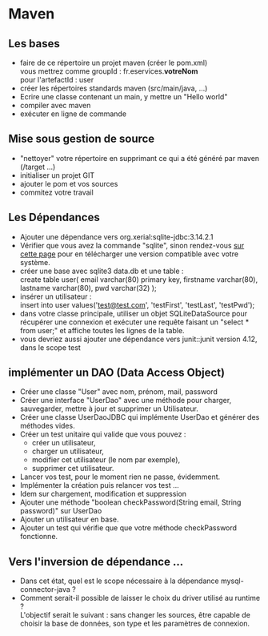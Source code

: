# Maven


## Les bases

* faire de ce répertoire un projet maven (créer le pom.xml)  
vous mettrez comme groupId : fr.eservices.__votreNom__  
pour l'artefactId : user 
* créer les répertoires standards maven (src/main/java, ...)
* Ecrire une classe contenant un main, y mettre un "Hello world"
* compiler avec maven
* exécuter en ligne de commande

## Mise sous gestion de source

* "nettoyer" votre répertoire en supprimant ce qui a été généré par maven (/target ...)
* initialiser un projet GIT
* ajouter le pom et vos sources
* commitez votre travail

## Les Dépendances

* Ajouter une dépendance vers org.xerial:sqlite-jdbc:3.14.2.1
* Vérifier que vous avez la commande "sqlite", sinon rendez-vous <a href="https://sqlite.org/download.html">sur cette page</a> pour en télécharger une version compatible avec votre système.
* créer une base avec sqlite3 data.db et une table :  
create table user( email varchar(80) primary key, firstname varchar(80), lastname varchar(80), pwd varchar(32) );
* insérer un utilisateur :  
insert into user values('test@test.com', 'testFirst', 'testLast', 'testPwd');
* dans votre classe principale, utiliser un objet SQLiteDataSource pour récupérer une connexion et exécuter une requête faisant un "select * from user;" et affiche toutes les lignes de la table.
* vous devriez aussi ajouter une dépendance vers junit::junit version 4.12, dans le scope test

## implémenter un DAO (Data Access Object)

* Créer une classe "User" avec nom, prénom, mail, password
* Créer une interface "UserDao" avec une méthode pour charger, sauvegarder, mettre à jour et supprimer un Utilisateur.
* Créer une classe UserDaoJDBC qui implémente UserDao et générer des méthodes vides.
* Créer un test unitaire qui valide que vous pouvez :
  * créer un utilisateur,
  * charger un utilisateur,
  * modifier cet utilisateur (le nom par exemple),
  * supprimer cet utilisateur.
* Lancer vos test, pour le moment rien ne passe, évidemment.
* Implémenter la création puis relancer vos test ...
* Idem sur chargement, modification et suppression
* Ajouter une méthode "boolean checkPassword(String email, String password)" sur UserDao
* Ajouter un utilisateur en base.
* Ajouter un test qui vérifie que que votre méthode checkPassword fonctionne.


## Vers l'inversion de dépendance ...

* Dans cet état, quel est le scope nécessaire à la dépendance mysql-connector-java ?
* Comment serait-il possible de laisser le choix du driver utilisé au runtime ?  
L'objectif serait le suivant : sans changer les sources, être capable de choisir la base de données, son type et les paramètres de connexion.



